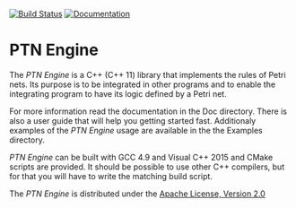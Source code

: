 [![Build Status](https://travis-ci.org/vldtecno/PTN-Engine.svg?branch=v_1_1_x)](https://travis-ci.org/vldtecno/PTN-Engine)
[![Documentation](https://codedocs.xyz/vldtecno/PTN-Engine.svg)](https://codedocs.xyz/vldtecno/PTN-Engine/)

# PTN Engine

The *PTN Engine* is a C++ (C++ 11) library that implements the rules of Petri 
nets. Its purpose is to be integrated in other programs and to enable the 
integrating program to have its logic defined by a Petri net.

For more information read the documentation in the Doc directory. There is also 
a user guide that will help you getting started fast. Additionaly examples of 
the *PTN Engine* usage are available in the the Examples directory.

*PTN Engine* can be built with GCC 4.9 and Visual C++ 2015 and CMake scripts are 
provided. It should be possible to use other C++ compilers, but for that you 
will have to write the matching build script.

The *PTN Engine* is distributed under the [Apache License, Version 2.0](
http://www.apache.org/licenses/LICENSE-2.0) 

